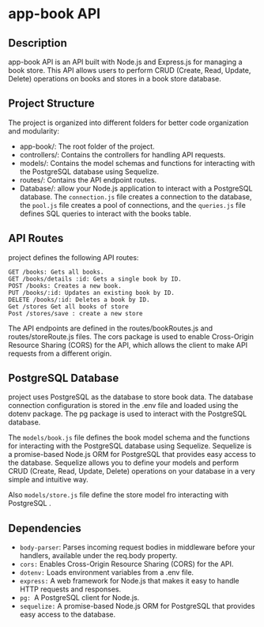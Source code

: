 
# app-book API

## Description

app-book API is an API built with Node.js and Express.js for managing a book store. This API allows users to perform CRUD (Create, Read, Update, Delete) operations on books and stores in a book store database.

## Project Structure

The project is organized into different folders for better code organization and modularity:

-    app-book/: The root folder of the project.
 -   controllers/: Contains the controllers for handling API requests.
  -  models/: Contains the model schemas and functions for interacting with the PostgreSQL database using Sequelize.
   - routes/: Contains the API endpoint routes.
   - Database/: allow your Node.js application to interact with a PostgreSQL database. The `connection.js` file creates a connection to the database, the `pool.js` file creates a pool of connections, and the      `queries.js` file defines SQL queries to interact with the books table.
   
   
   ## API Routes

 project defines the following API routes:

    GET /books: Gets all books.
    GET /books/details :id: Gets a single book by ID.
    POST /books: Creates a new book.
    PUT /books/:id: Updates an existing book by ID.
    DELETE /books/:id: Deletes a book by ID.
    Get /stores Get all books of store 
    Post /stores/save : create a new store
    
The API endpoints are defined in the routes/bookRoutes.js and routes/storeRoute.js files. The cors package is used to enable Cross-Origin Resource Sharing (CORS) for the API, which allows the client to make API requests from a different origin.

## PostgreSQL Database

 project uses PostgreSQL as the database to store book data. The database connection configuration is stored in the .env file and loaded using the dotenv package. The pg package is used to interact with the PostgreSQL database.

The `models/book.js` file defines the book model schema and the functions for interacting with the PostgreSQL database using Sequelize. Sequelize is a promise-based Node.js ORM for PostgreSQL that provides easy access to the database. Sequelize allows you to define your models and perform CRUD (Create, Read, Update, Delete) operations on your database in a very simple and intuitive way.

Also  `models/store.js` file  define the store model fro interacting with PostgreSQL .

## Dependencies

 -   `body-parser`: Parses incoming request bodies in middleware before your handlers, available under the req.body property.
 -  `cors:` Enables Cross-Origin Resource Sharing (CORS) for the API.
 - `dotenv:` Loads environment variables from a .env file.
 - `express:` A web framework for Node.js that makes it easy to handle HTTP requests and responses.
 - `pg: `A PostgreSQL client for Node.js.
 - `sequelize:` A promise-based Node.js ORM for PostgreSQL that provides easy access to the database.

